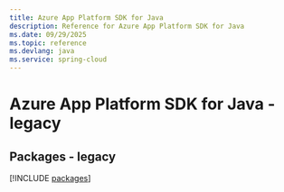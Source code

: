 ```yaml
---
title: Azure App Platform SDK for Java
description: Reference for Azure App Platform SDK for Java
ms.date: 09/29/2025
ms.topic: reference
ms.devlang: java
ms.service: spring-cloud
---
```

# Azure App Platform SDK for Java - legacy
## Packages - legacy
[!INCLUDE [packages](app-platform-index.md)]
